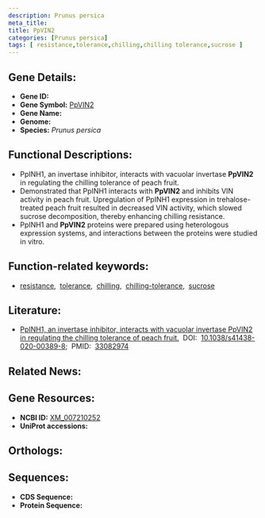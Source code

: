 ```yaml
---
description: Prunus persica
meta_title:
title: PpVIN2
categories: [Prunus persica]
tags: [ resistance,tolerance,chilling,chilling tolerance,sucrose ]
---
```


## Gene Details:
- **Gene ID:** []()
- **Gene Symbol:** <u>PpVIN2</u>
- **Gene Name:** 
- **Genome:** []()
- **Species:** *Prunus persica*

## Functional Descriptions:
   - PpINH1, an invertase inhibitor, interacts with vacuolar invertase **PpVIN2** in regulating the chilling tolerance of peach fruit.
   - Demonstrated that PpINH1 interacts with **PpVIN2** and inhibits VIN activity in peach fruit. Upregulation of PpINH1 expression in trehalose-treated peach fruit resulted in decreased VIN activity, which slowed sucrose decomposition, thereby enhancing chilling resistance.
   - PpINH1 and **PpVIN2** proteins were prepared using heterologous expression systems, and interactions between the proteins were studied in vitro.

## Function-related keywords:
   - [resistance](/tags/resistance/),&nbsp;&nbsp;[tolerance](/tags/tolerance/),&nbsp;&nbsp;[chilling](/tags/chilling/),&nbsp;&nbsp;[chilling-tolerance](/tags/chilling-tolerance/),&nbsp;&nbsp;[sucrose](/tags/sucrose/)

## Literature:
   - [PpINH1, an invertase inhibitor, interacts with vacuolar invertase PpVIN2 in regulating the chilling tolerance of peach fruit.](https://doi.org/10.1038/s41438-020-00389-8)&nbsp;&nbsp;DOI:&nbsp;&nbsp;[10.1038/s41438-020-00389-8](https://doi.org/10.1038/s41438-020-00389-8);&nbsp;&nbsp;PMID:&nbsp;&nbsp;[33082974](https://pubmed.ncbi.nlm.nih.gov/33082974/)

## Related News:

## Gene Resources:
- **NCBI ID:**  [XM_007210252](https://www.ncbi.nlm.nih.gov/gene/?term=XM_007210252)
- **UniProt accessions:**  [](https://www.uniprot.org/uniprotkb//entry)

## Orthologs:

## Sequences:
- **CDS Sequence:**
- **Protein Sequence:**

